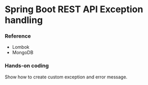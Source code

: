 # Spring Boot REST API Exception handling

### Reference
* Lombok
* MongoDB

### Hands-on coding
Show how to create custom exception and error message.



